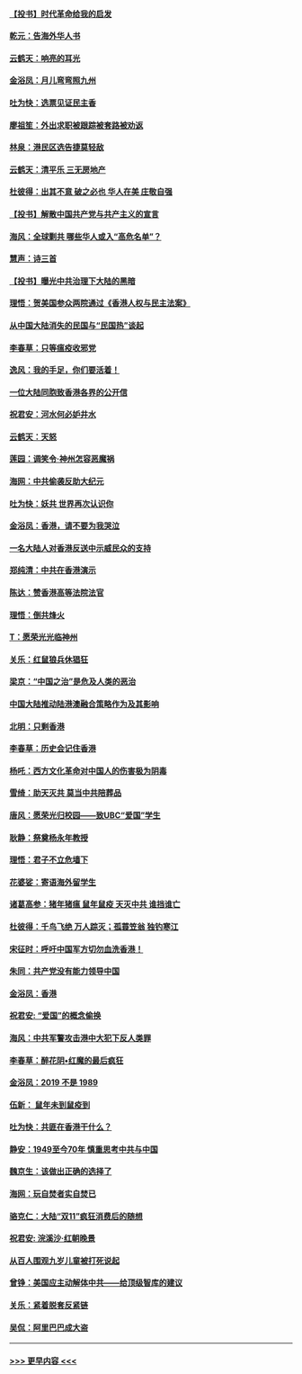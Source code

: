 #### [【投书】时代革命给我的启发](../pages/nsc993/n11684287.md?t=11280211) 
#### [乾元：告海外华人书](../pages/nsc993/n11684044.md?t=11280211) 
#### [云鹤天：响亮的耳光](../pages/nsc993/n11684254.md?t=11280211) 
#### [金浴凤：月儿弯弯照九州](../pages/nsc993/n11684231.md?t=11280211) 
#### [吐为快：选票见证民主香](../pages/nsc993/n11684206.md?t=11280211) 
#### [廖祖笙：外出求职被跟踪被套路被劝返](../pages/nsc993/n11683874.md?t=11280211) 
#### [林泉：港民区选告捷莫轻敌](../pages/nsc993/n11683930.md?t=11280211) 
#### [云鹤天：清平乐 三无房地产](../pages/nsc993/n11681521.md?t=11280211) 
#### [杜彼得：出其不意 破之必也 华人在美 庄敬自强](../pages/nsc993/n11679554.md?t=11280211) 
#### [【投书】解散中国共产党与共产主义的宣言](../pages/nsc993/n11679177.md?t=11280211) 
#### [海风：全球剿共 哪些华人或入“高危名单”？](../pages/nsc993/n11678617.md?t=11280211) 
#### [慧声：诗三首](../pages/nsc993/n11678848.md?t=11280211) 
#### [【投书】曝光中共治理下大陆的黑暗](../pages/nsc993/n11678674.md?t=11280211) 
#### [理悟：贺美国参众两院通过《香港人权与民主法案》](../pages/nsc993/n11678104.md?t=11280211) 
#### [从中国大陆消失的民国与“民国热”谈起](../pages/nsc993/n11678075.md?t=11280211) 
#### [李春草：只等瘟疫收邪党](../pages/nsc993/n11677308.md?t=11280211) 
#### [逸风：我的手足，你们要活着！](../pages/nsc993/n11676352.md?t=11280211) 
#### [一位大陆同胞致香港各界的公开信](../pages/nsc993/n11675761.md?t=11280211) 
#### [祝君安：河水何必妒井水](../pages/nsc993/n11675746.md?t=11280211) 
#### [云鹤天：天怒](../pages/nsc993/n11675718.md?t=11280211) 
#### [莲园：调笑令‧神州怎容恶魔祸](../pages/nsc993/n11675648.md?t=11280211) 
#### [海网：中共偷袭反助大纪元](../pages/nsc993/n11673515.md?t=11280211) 
#### [吐为快：妖共 世界再次认识你](../pages/nsc993/n11673506.md?t=11280211) 
#### [金浴凤：香港，请不要为我哭泣](../pages/nsc993/n11673248.md?t=11280211) 
#### [一名大陆人对香港反送中示威民众的支持](../pages/nsc993/n11672615.md?t=11280211) 
#### [郑纯清：中共在香港演示](../pages/nsc993/n11670539.md?t=11280211) 
#### [陈达：赞香港高等法院法官](../pages/nsc993/n11669542.md?t=11280211) 
#### [理悟：倒共烽火](../pages/nsc993/n11668844.md?t=11280211) 
#### [T：愿荣光光临神州](../pages/nsc993/n11668421.md?t=11280211) 
#### [关乐：红鼠狼兵休猖狂](../pages/nsc993/n11668378.md?t=11280211) 
#### [梁京：“中国之治”是危及人类的恶治](../pages/nsc993/n11668328.md?t=11280211) 
#### [中国大陆推动陆港澳融合策略作为及其影响](../pages/nsc993/n11668157.md?t=11280211) 
#### [北明：只剩香港](../pages/nsc993/n11668002.md?t=11280211) 
#### [李春草：历史会记住香港](../pages/nsc993/n11667927.md?t=11280211) 
#### [杨吒：西方文化革命对中国人的伤害极为阴毒](../pages/nsc993/n11664521.md?t=11280211) 
#### [雪绮：助天灭共 莫当中共陪葬品](../pages/nsc993/n11662650.md?t=11280211) 
#### [唐风：愿荣光归校园——致UBC“爱国”学生](../pages/nsc993/n11662194.md?t=11280211) 
#### [耿静：祭奠杨永年教授](../pages/nsc993/n11662514.md?t=11280211) 
#### [理悟：君子不立危墙下](../pages/nsc993/n11662172.md?t=11280211) 
#### [花婆娑：寄语海外留学生](../pages/nsc993/n11662121.md?t=11280211) 
#### [诸葛高参：猪年猪瘟 鼠年鼠疫 天灭中共 谁挡谁亡](../pages/nsc993/n11661980.md?t=11280211) 
#### [杜彼得：千鸟飞绝 万人踪灭；孤蓑笠翁 独钓寒江](../pages/nsc993/n11661170.md?t=11280211) 
#### [宋征时：呼吁中国军方切勿血洗香港！](../pages/nsc993/n11415318.md?t=11280211) 
#### [朱同：共产党没有能力领导中国](../pages/nsc993/n11660421.md?t=11280211) 
#### [金浴凤：香港](../pages/nsc993/n11660419.md?t=11280211) 
#### [祝君安: “爱国”的概念偷换](../pages/nsc993/n11659706.md?t=11280211) 
#### [海风：中共军警攻击港中大犯下反人类罪](../pages/nsc993/n11659632.md?t=11280211) 
#### [李春草：醉花阴•红魔的最后疯狂](../pages/nsc993/n11659287.md?t=11280211) 
#### [金浴凤：2019 不是 1989](../pages/nsc993/n11657663.md?t=11280211) 
#### [伍新： 鼠年未到鼠疫到](../pages/nsc993/n11655098.md?t=11280211) 
#### [吐为快：共匪在香港干什么？](../pages/nsc993/n11654891.md?t=11280211) 
#### [静安：1949至今70年 慎重思考中共与中国](../pages/nsc993/n11651244.md?t=11280211) 
#### [魏京生：该做出正确的选择了](../pages/nsc993/n11653084.md?t=11280211) 
#### [海网：玩自焚者实自焚已](../pages/nsc993/n11652423.md?t=11280211) 
#### [骆克仁：大陆“双11”疯狂消费后的随想](../pages/nsc993/n11652305.md?t=11280211) 
#### [祝君安: 浣溪沙·红朝晚景](../pages/nsc993/n11652258.md?t=11280211) 
#### [从百人围观九岁儿童被打死说起](../pages/nsc993/n11651030.md?t=11280211) 
#### [曾铮：美国应主动解体中共——给顶级智库的建议](../pages/nsc993/n11649888.md?t=11280211) 
#### [关乐：紧着脱套反紧链](../pages/nsc993/n11649069.md?t=11280211) 
#### [吴侃：阿里巴巴成大盗](../pages/nsc993/n11645523.md?t=11280211) 

----
#### [ >>> 更早内容 <<< ](../indexes/nsc993-earlier.md)
